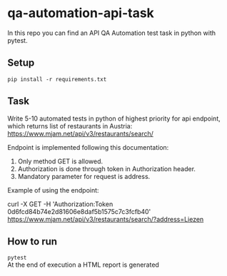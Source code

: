 # qa-automation-api-task
In this repo you can find an API QA Automation test task in python with pytest.
## Setup
`pip install -r requirements.txt`
## Task
Write 5-10 automated tests in python of highest priority for api endpoint, which returns list of restaurants in Austria:
https://www.mjam.net/api/v3/restaurants/search/

Endpoint is implemented following this documentation:

1. Only method GET is allowed.
2. Authorization is done through token in Authorization header.
3. Mandatory parameter for request is address.

Example of using the endpoint:

curl -X GET -H 'Authorization:Token 0d6fcd84b74e2d81606e8daf5b1575c7c3fcfb40' https://www.mjam.net/api/v3/restaurants/search/?address=Liezen

## How to run
`pytest`  
At the end of execution a HTML report is generated